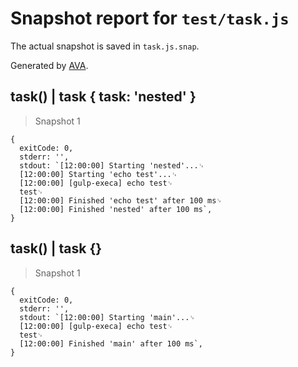 # Snapshot report for `test/task.js`

The actual snapshot is saved in `task.js.snap`.

Generated by [AVA](https://ava.li).

## task() | task { task: 'nested' }

> Snapshot 1

    {
      exitCode: 0,
      stderr: '',
      stdout: `[12:00:00] Starting 'nested'...␊
      [12:00:00] Starting 'echo test'...␊
      [12:00:00] [gulp-execa] echo test␊
      test␊
      [12:00:00] Finished 'echo test' after 100 ms␊
      [12:00:00] Finished 'nested' after 100 ms`,
    }

## task() | task {}

> Snapshot 1

    {
      exitCode: 0,
      stderr: '',
      stdout: `[12:00:00] Starting 'main'...␊
      [12:00:00] [gulp-execa] echo test␊
      test␊
      [12:00:00] Finished 'main' after 100 ms`,
    }
